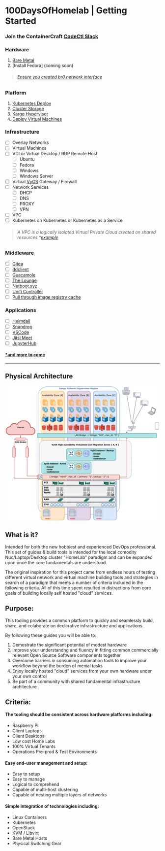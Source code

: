 # 100DaysOfHomelab | Getting Started
### Join the ContainerCraft [CodeCtl Slack](https://join.slack.com/t/codectl/shared_invite/zt-szwjvpmc-RH_iObGnwSg1BVpXu79dAA)
### Hardware
  1. [Bare Metal](docs/hardware/README.md)
  2. [Install Fedora] (coming soon)
> ###### [Ensure you created br0 network interface](./docs/hardware/Manual_br0.md)
### Platform
  1. [Kubernetes Deploy](docs/platform/kubernetes.md)
  2. [Cluster Storage](docs/platform/storage.md)
  3. [Kargo Hypervisor](docs/platform/kargo.md)
  4. [Deploy Virtual Machines](docs/platform/test.md)
### Infrastructure
  - [ ] Overlay Networks
  - [ ] Virtual Machines
  - [ ] VDI or Virtual Desktop / RDP Remote Host
    - [ ] Ubuntu
    - [ ] Fedora
    - [ ] Windows
    - [ ] Windows Server
  - [ ] Virtual [VyOS](https://vyos.io/) Gateway / Firewall
  - [ ] Network Services
    - [ ] DHCP
    - [ ] DNS
    - [ ] PROXY
    - [ ] VPN
  - [ ] VPC
  - [ ] Kubernetes on Kubernetes or Kubernetes as a Service
> ###### A VPC is a logically isolated Virtual Private Cloud created on shared resources *[example](https://aws.amazon.com/vpc/)
### Middleware    
  - [ ] [Gitea](https://docs.gitea.io/en-us/install-on-kubernetes)
  - [ ] [ddclient](https://docs.linuxserver.io/images/docker-ddclient)
  - [ ] [Guacamole](https://docs.linuxserver.io/images/docker-guacd)
  - [ ] [The Lounge](https://docs.linuxserver.io/images/docker-thelounge)
  - [ ] [Netboot.xyz](https://docs.linuxserver.io/images/docker-netbootxyz)
  - [ ] [Unifi Controller](https://docs.linuxserver.io/images/docker-unifi-controller)
  - [ ] [Pull through image registry cache](https://docs.docker.com/registry/recipes/mirror)
### Applications    
  - [ ] [Heimdall](https://docs.linuxserver.io/images/docker-heimdall)
  - [ ] [Snapdrop](https://docs.linuxserver.io/images/docker-snapdrop)
  - [ ] [VSCode](https://docs.linuxserver.io/images/docker-code-server)
  - [ ] [Jitsi Meet](https://github.com/jitsi-contrib/jitsi-helm)
  - [ ] [JupyterHub](https://jupyterhub.readthedocs.io/en/0.7.2/getting-started.html)

#### [*and more to come](https://github.com/awesome-selfhosted/awesome-selfhosted)
----------------
## Physical Architecture
![lasvg](https://raw.githubusercontent.com/ContainerCraft/100DaysOfHomelab/main/web/drawio/100Days.png)

## What is it?
Intended for both the new hobbiest and experienced DevOps professional. This set of guides & build tools is intended for the local comodity Nuc/Laptop/Desktop cluster "HomeLab" paradigm and can be expanded upon once the core fundamentals are understood.    
    
The original inspiration for this project came from endless hours of testing different 
virtual network and virtual machine building tools and strategies in search of a paradigm
that meets a number of criteria included in the following criteria. All of this time spent
resulted in distractions from core goals of building locally self hosted "cloud" services.

## Purpose:
This tooling provides a common platform to quickly and seamlessly build, share, and colaborate on declarative infrastructure and applications.    
    
By following these guides you will be able to:    
  1. Demostrate the significant potential of modest hardware 
  2. Improve your understandng and fluency in fitting common commercially relevant Open Source Software components together    
  3. Overcome barriers in consuming automation tools to improve your workflow beyond the burden of menial tasks    
  4. Enjoy locally hosted "cloud" services from your own hardware under your own control
  5. Be part of a community with shared fundamental infrastructure architecture

## Criteria:

#### The tooling should be consistent across hardware platforms including:
  + Raspberry Pi
  + Client Laptops
  + Client Desktops
  + Low cost Home Labs
  + 100% Virtual Tenants
  + Operations Pre-prod & Test Environments

#### Easy end-user management and setup:
  + Easy to setup
  + Easy to manage
  + Logical to comprehend
  + Capable of multi-host clustering
  + Capable of nesting multiple layers of networks

#### Simple integration of technologies including:
  + Linux Containers
  + Kubernetes
  + OpenStack
  + KVM / Libvirt
  + Bare Metal Hosts
  + Physical Switching Gear
